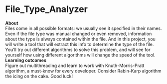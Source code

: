 # File_Type_Analyzer
**About**  
Files come in all possible formats: we usually see it specified in their names. Even if the file type was manual changed or even removed, information about the type is always contained within the file. And in this project, you will write a tool that will extract this info to determine the type of the file. You’ll try out different algorithms to solve this problem, and will see for yourself how using different algorithms will change the speed of the tool.  
**Learning outcomes**  
Figure out multithreading and learn to work with Knuth-Morris-Pratt algorithm, a must-know for every developer. Consider Rabin-Karp algorithm the icing on the cake. Good luck!
